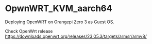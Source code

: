 # OpwnWRT_KVM_aarch64

Deploying OpenWRT on Orangepi Zero 3 as Guest OS.  

  Check OpenWrt release https://downloads.openwrt.org/releases/23.05.3/targets/armsr/armv8/  
  
